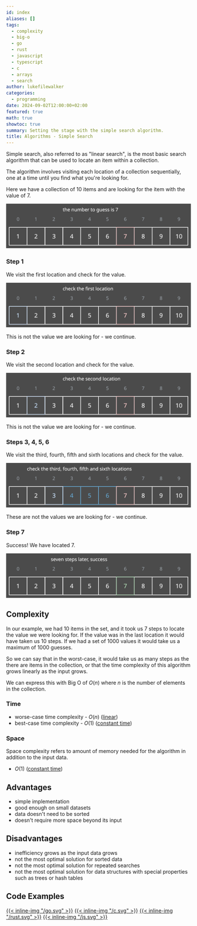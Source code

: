 ```yaml
---
id: index
aliases: []
tags:
  - complexity
  - big-o
  - go
  - rust
  - javascript
  - typescript
  - c
  - arrays
  - search
author: lukefilewalker
categories:
  - programming
date: 2024-09-02T12:00:00+02:00
featured: true
math: true
showtoc: true
summary: Setting the stage with the simple search algorithm.
title: Algorithms - Simple Search
---
```

Simple search, also referred to as "linear search", is the most basic search algorithm that can be used to locate an item within a collection.

The algorithm involves visiting each location of a collection sequentially, one at a time until you find what you're looking for.

Here we have a collection of 10 items and are looking for the item with the value of 7.

![simple-search](_resources/simple-search.svg)

### Step 1

We visit the first location and check for the value.

![simple-search](_resources/simple-search-1.svg)

This is not the value we are looking for - we continue.

### Step 2

We visit the second location and check for the value.

![simple-search](_resources/simple-search-2.svg)

This is not the value we are looking for - we continue.

### Steps 3, 4, 5, 6

We visit the third, fourth, fifth and sixth locations and check for the value.

![simple-search](_resources/simple-search-3.svg)

These are not the values we are looking for - we continue.

### Step 7

Success! We have located 7.

![simple-search-step7](_resources/simple-search-7.svg)

## Complexity

In our example, we had 10 items in the set, and it took us 7 steps to locate the value we were looking for. If the value was in the last location it would have taken us 10 steps. If we had a set of 1000 values it would take us a maximum of 1000 guesses.

So we can say that in the worst-case, it would take us as many steps as the there are items in the collection, or that the time complexity of this algorithm grows linearly as the input grows.

We can express this with Big O of $O(n)$ where $n$ is the number of elements in the collection.

### Time

- worse-case time complexity - $O(n)$ ([linear](/category/programming/general/understanding-big-o#linear-time-or-on))
- best-case time complexity - $O(1)$ ([constant time](/category/programming/general/understanding-big-o#constant-time-or-o1))

### Space

Space complexity refers to amount of memory needed for the algorithm in addition to the input data.

- $O(1)$ ([constant time](/category/programming/general/understanding-big-o#constant-time-or-o1))

## Advantages

- simple implementation
- good enough on small datasets
- data doesn't need to be sorted
- doesn't require more space beyond its input

## Disadvantages

- inefficiency grows as the input data grows
- not the most optimal solution for sorted data
- not the most optimal solution for repeated searches
- not the most optimal solution for data structures with special properties such as trees or hash tables

## Code Examples

[{{< inline-img "/go.svg" >}}](https://github.com/claudemuller/algorithms/tree/master/search-algorithms/linear-search/go)
[{{< inline-img "/c.svg" >}}](https://github.com/claudemuller/algorithms/tree/master/search-algorithms/linear-search/c)
[{{< inline-img "/rust.svg" >}}](https://github.com/claudemuller/algorithms/tree/master/search-algorithms/linear-search/rust)
[{{< inline-img "/js.svg" >}}](https://github.com/claudemuller/algorithms/tree/master/search-algorithms/linear-search/js)
